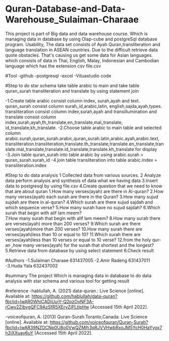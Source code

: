 # Quran-Database-and-Data-Warehouse_Sulaiman-Charaae
This project is  part of Big data and data warehouse course.  Which is managing data in database by using Olap-cube and postgreSql database program.
Usability, The data set consists of Ayah Quran,transliteration and language translation in ASEAN countries. Due to the difficult retrieve data quote obstacles. That's causing us get some data for Asian languages. which consists of data in Thai, English, Malay, Indonesian and Cambodian language which has the extension csv file.csv

#Tool 
-github
-postgresql 
-excel 
-Vituastudio code

#Step to do star schema 
take table arabic to main and take table quran_surah transliteration and translate by using statement join

-1.Create table arabic consist column index, surah,ayah and text.
quran_surah consist column surah_id,arabic,latin, english,sajda,ayah,types.
 transliteration consist column index,surah,ayah and transillumination and 
translate consist  column index,surah,ayah,th_translate,en_translate,mal_translate,
id_translate,kh_translate.
-2.Choose table arabic to main table and selected column arabic.surah,quran_surah.arabic,quran_surah.latin,arabic.ayah,arabic.text, 
transliteration.transliteration,translate.th_translate,translate.en_translate,translate.mal_translate,translate.id_translate,translate.kh_translate for display
-3.Join table quran_surah into table arabic by using arabic.surah = quran_surah.surah_id
-4.join table transliteration into table arabic.index = transliteration.index

#Step to do data analysis
1 Collected data from various sources.
2 Analyze data perform analysis and synthesis of data what we having data
3.Insert data to postgresql by using file.csv
4.Create question that we need to know that are about quran
    1.How many verses(ayah) are there in Al-quran?
    2.How many verses(ayah) each surah are there in the Quran?
    3.How many sujud sujdah are there in al-quran?
    4.Which surah are there sujud sajdah and which sequence verse?
    5.How many surah have no sujud sajdah?
    6.Which surah that begin with alif lam meem?  
    7.How many surah that begin with alif lam meem?
    8.How many surah there are verses(ayah) more than 200 verses?
    9.Which surah are there verses(ayah)more than 200 verses?
    10.How many surah there are verses(ayah)less than 10 or equal to 10?
    11.Which surah there are verses(ayah)less than 10 verses or equal to 10 verse?
    12.from the holy qur-an ,how many verses(ayah) for the surah that shortest and the longest?
5.Retrieve data from  database by using select statement
6.Check result 

#Authors
-1.Sulaiman Charaae 631437005 
-2.Amir Radeng 631437011
-3.Huda Yala 632437002

#summary
The project Which is managing data in database to do data analysis with star schema and various tool for getting result 

#reference
-hablullah, A. (2021) data-quran.: Live Science [online]. Available at: https://github.com/hablullah/data-quran?fbclid=IwAR0WhiCADjUujY-Q2pzOvNF3A-rCwv2ZibvgQFC9AzSfR5XEryZiPLtIpHw [Accessed 15th April 2022]. 

-voiceofquran, A. (2013) Quran-Surah.Toranto,Canada: Live Science [online]. Available at: https://github.com/voiceofquran/Quran-Surah?fbclid=IwAR39NZOCNp0U8o0VwQZMIh3qRJVVHwbRxoJM5YcH0HaYyox7h2jXXuay6uY
[Accessed 15th April 2022]. 


